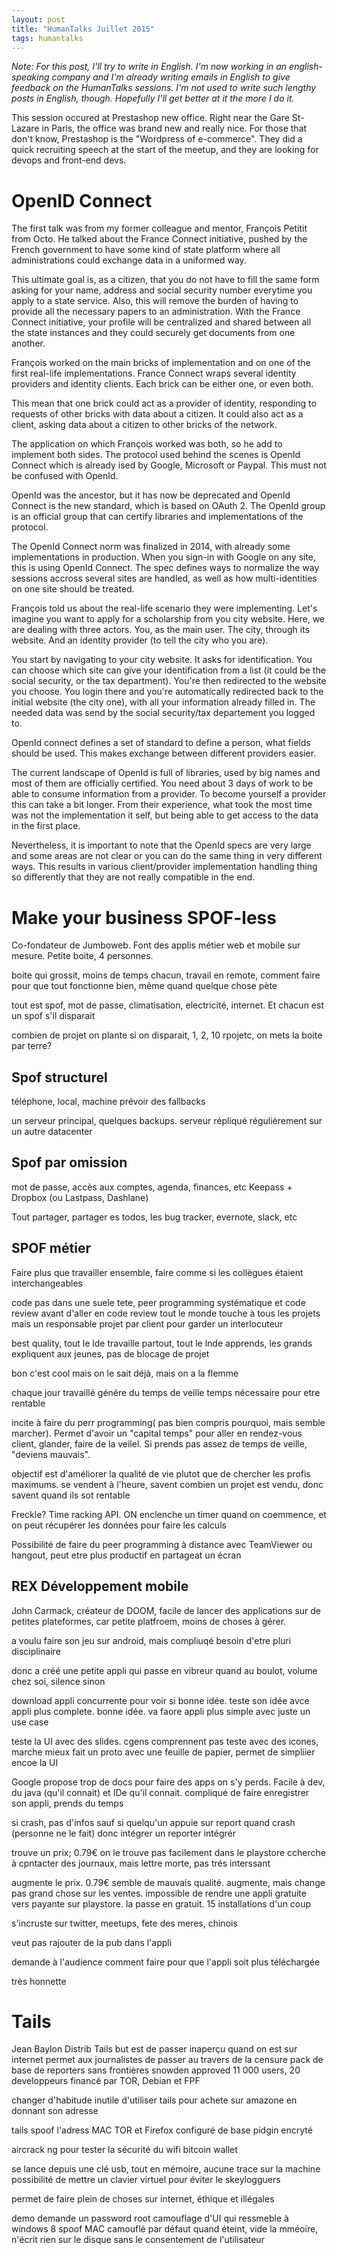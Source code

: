 ```yaml
---
layout: post
title: "HumanTalks Juillet 2015"
tags: humantalks
---
```


_Note: For this post, I'll try to write in English. I'm now working in an
english-speaking company and I'm already writing emails in English to give
feedback on the HumanTalks sessions. I'm not used to write such lengthy posts in
English, though. Hopefully I'll get better at it the more I do it._

This session occured at Prestashop new office. Right near the Gare St-Lazare in
Paris, the office was brand new and really nice. For those that don't know,
Prestashop is the "Wordpress of e-commerce". They did a quick recruiting speech
at the start of the meetup, and they are looking for devops and front-end devs.

# OpenID Connect

The first talk was from my former colleague and mentor, François Petitit from
Octo. He talked about the France Connect initiative, pushed by the French
government to have some kind of state platform where all administrations could
exchange data in a uniformed way.

This ultimate goal is, as a citizen, that you do not have to fill the same form
asking for your name, address and social security number everytime you apply to
a state service. Also, this will remove the burden of having to provide all the
necessary papers to an administration. With the France Connect initiative, your
profile will be centralized and shared between all the state instances and they
could securely get documents from one another.

François worked on the main bricks of implementation and on one of the first
real-life implementations. France Connect wraps several identity providers and
identity clients. Each brick can be either one, or even both.

This mean that one brick could act as a provider of identity, responding to
requests of other bricks with data about a citizen. It could also act as
a client, asking data about a citizen to other bricks of the network.

The application on which François worked was both, so he add to implement both
sides. The protocol used behind the scenes is OpenId Connect which is already
ised by Google, Microsoft or Paypal. This must not be confused with OpenId.

OpenId was the ancestor, but it has now be deprecated and OpenId Connect is the
new standard, which is based on OAuth 2. The OpenId group is an official group
that can certify libraries and implementations of the protocol.

The OpenId Connect norm was finalized in 2014, with already some implementations
in production. When you sign-in with Google on any site, this is using OpenId
Connect. The spec defines ways to normalize the way sessions accross several
sites are handled, as well as how multi-identities on one site should be
treated.

François told us about the real-life scenario they were implementing. Let's
imagine you want to apply for a scholarship from you city website. Here, we are
dealing with three actors. You, as the main user. The city, through its website.
And an identity provider (to tell the city who you are).

You start by navigating to your city website. It asks for identification. You
can choose which site can give your identification from a list (it could be the
social security, or the tax department). You're then redirected to the website
you choose. You login there and you're automatically redirected back to the
initial website (the city one), with all your information already filled in. The
needed data was send by the social security/tax departement you logged to.

OpenId connect defines a set of standard to define a person, what fields should
be used. This makes exchange between different providers easier.

The current landscape of OpenId is full of libraries, used by big names and most
of them are officially certified. You need about 3 days of work to be able to
consume information from a provider. To become yourself a provider this can take
a bit longer. From their experience, what took the most time was not the
implementation it self, but being able to get access to the data in the first
place.

Nevertheless, it is important to note that the OpenId specs are very large and
some areas are not clear or you can do the same thing in very different ways.
This results in various client/provider implementation handling thing so
differently that they are not really compatible in the end.

# Make your business SPOF-less

Co-fondateur de Jumboweb. Font des applis métier web et mobile sur mesure.
Petite boite, 4 personnes.

boite qui grossit, moins de temps chacun, travail en remote, comment faire pour
que tout fonctionne bien, même quand quelque chose pète

tout est spof, mot de passe, climatisation, electricité, internet. Et chacun est
un spof s'il disparait

combien de projet on plante si on disparait, 1, 2, 10 rpojetc, on mets la boite
par terre?

## Spof structurel

téléphone, local, machine
prévoir des fallbacks

un serveur principal, quelques backups. serveur répliqué régulièrement sur un
autre datacenter

## Spof par omission

mot de passe, accès aux comptes, agenda, finances, etc
Keepass + Dropbox (ou Lastpass, Dashlane)

Tout partager, partager es todos, les bug tracker, evernote, slack, etc

## SPOF métier

Faire plus que travailler ensemble, faire comme si les collègues étaient
interchangeables

code pas dans une suele tete, peer programming systématique et code review avant
d'aller en code review
tout le monde touche à tous les projets
mais un responsable projet par client pour garder un interlocuteur

best quality, tout le lde travaille partout, tout le lnde apprends, les grands
expliquent aux jeunes, pas de blocage de projet


bon c'est cool mais on le sait déjà, mais on a la flemme

chaque jour travaillé génére du temps de veille
temps nécessaire pour etre rentable

incite à faire du perr programming( pas bien compris pourquoi, mais semble
marcher). Permet d'avoir un "capital temps" pour aller en rendez-vous client,
glander, faire de la veilel. Si prends pas assez de temps de veille, "deviens
mauvais".

objectif est d'améliorer la qualité de vie plutot que de chercher les profis
maximums. se vendent à l'heure, savent combien un projet est vendu, donc savent
quand ils sot rentable

Freckle? Time racking API. ON enclenche un timer quand on coemmence, et on peut
récupérer les données pour faire les calculs

Possibilité de faire du peer programming à distance avec TeamViewer ou hangout,
peut etre plus productif en partageat un écran


## REX Développement mobile

John Carmack, créateur de DOOM, facile de lancer des applications sur de petites
plateformes, car petite platfroem, moins de choses à gérer.

a voulu faire son jeu sur android, mais compliuqé besoin d'etre pluri
disciplinaire

donc a créé une petite appli qui passe en vibreur quand au boulot, volume chez
soi, silence sinon

download appli concurrente pour voir si bonne idée. teste son idée avce appli
plus complete. bonne idée. va faore appli plus simple avec juste un use case

teste la UI avec des slides. cgens comprennent pas
teste avec des icones, marche mieux
fait un proto avec une feuille de papier, permet de simpliier encoe la UI

Google propose trop de docs pour faire des apps on s'y perds. Facile à dev, du
java (qu'il connait) et IDe qu'il connait.
compliqué de faire enregistrer son appli, prends du temps

si crash, pas d'infos sauf si quelqu'un appuie sur report quand crash (personne
ne le fait) donc intégrer un reporter intégrér

trouve un prix; 0.79€
on le trouve pas facilement dans le playstore
ccherche à cpntacter des journaux, mais lettre morte, pas trés interssant

augmente le prix. 0.79€ semble de mauvais qualité. augmente, mais change pas
grand chose sur les ventes.
impossible de rendre une appli gratuite vers payante sur playstore. la passe en
gratuit. 15 installations d'un coup

s'incruste sur twitter, meetups, fete des meres, chinois

veut pas rajouter de la pub dans l'appli

demande à l'audience comment faire pour que l'appli soit plus téléchargée

très honnette

# Tails

Jean Baylon
Distrib Tails
but est de passer inaperçu quand on est sur internet
permet aux journalistes de passer au travers de la censure
pack de base de reporters sans frontières
snowden approved
11 000 users, 20 developpeurs
financé par TOR, Debian et FPF

changer d'habitude
inutile d'utiliser tails pour achete sur amazone en donnant son adresse

tails spoof l'adress MAC
TOR et Firefox configuré de base
pidgin encryté

aircrack ng pour tester la sécurité du wifi
bitcoin wallet

se lance depuis une clé usb, tout en mémoire, aucune trace sur la machine
possibilité de mettre un clavier virtuel pour éviter le skeylogguers

permet de faire plein de choses sur internet, éthique et illégales



demo
demande un password root
camouflage d'UI qui ressmeble à windows 8
spoof MAC camouflé par défaut
quand éteint, vide la mméoire, n'écrit rien sur le disque sans le consentement
de l'utilisateur


